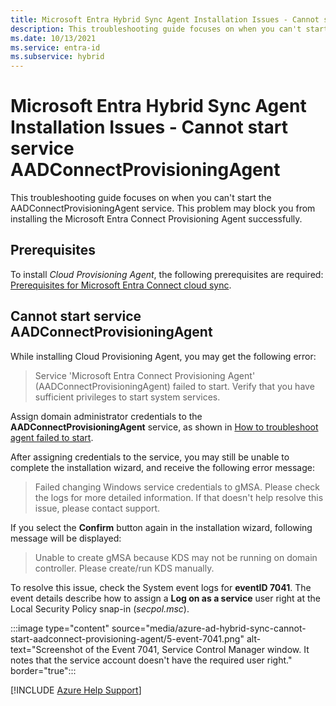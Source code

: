 ```yaml
---
title: Microsoft Entra Hybrid Sync Agent Installation Issues - Cannot start service AADConnectProvisioningAgent
description: This troubleshooting guide focuses on when you can't start service AADConnectProvisioningAgent. It unblocks you to install Microsoft Entra Connect Provisioning Agent.
ms.date: 10/13/2021
ms.service: entra-id
ms.subservice: hybrid
---
```


# Microsoft Entra Hybrid Sync Agent Installation Issues - Cannot start service AADConnectProvisioningAgent

This troubleshooting guide focuses on when you can't start the AADConnectProvisioningAgent service. This problem may block you from installing the Microsoft Entra Connect Provisioning Agent successfully.

## Prerequisites

To install *Cloud Provisioning Agent*, the following prerequisites are required: [Prerequisites for Microsoft Entra Connect cloud sync](/azure/active-directory/cloud-sync/how-to-prerequisites).

## Cannot start service AADConnectProvisioningAgent

While installing Cloud Provisioning Agent, you may get the following error:

> Service 'Microsoft Entra Connect Provisioning Agent' (AADConnectProvisioningAgent) failed to start. Verify that you have sufficient privileges to start system services.

Assign domain administrator credentials to the **AADConnectProvisioningAgent** service, as shown in [How to troubleshoot agent failed to start](/azure/active-directory/cloud-sync/how-to-troubleshoot#agent-failed-to-start).

After assigning credentials to the service, you may still be unable to complete the installation wizard, and receive the following error message:

> Failed changing Windows service credentials to gMSA. Please check the logs for more detailed information. If that doesn't help resolve this issue, please contact support.

If you select the **Confirm** button again in the installation wizard, following message will be displayed:

> Unable to create gMSA because KDS may not be running on domain controller. Please create/run KDS manually.

To resolve this issue, check the System event logs for **eventID 7041**. The event details describe how to assign a **Log on as a service** user right at the Local Security Policy snap-in (*secpol.msc*).

:::image type="content" source="media/azure-ad-hybrid-sync-cannot-start-aadconnect-provisioning-agent/5-event-7041.png" alt-text="Screenshot of the Event 7041, Service Control Manager window. It notes that the service account doesn't have the required user right." border="true":::

[!INCLUDE [Azure Help Support](../../../includes/azure-help-support.md)]
